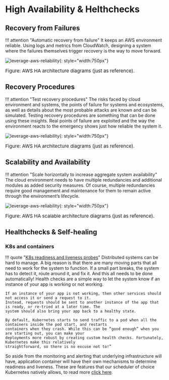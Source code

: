 # High Availability & Helthchecks 

## Recovery from Failures 

!!! attention "Automatic recovery from failure" 
    It keeps an AWS environment reliable. Using logs and metrics from CloudWatch, designing a system where the failures
    themselves trigger recovery is the way to move forward.

![leverage-aws-reliability](../../../../assets/images/diagrams/aws-reliability-ha-recovery-failure.png "Leverage"){: style="width:750px"}
<figcaption style="font-size:15px">Figure: AWS HA architecture diagrams (just as reference).</figcaption>

## Recovery Procedures 

!!! attention "Test recovery procedures" 
    The risks faced by cloud environment and systems, the points of failure for systems and ecosystems, as well as
    details about the most probable attacks are known and can be simulated. Testing recovery procedures are something
    that can be done using these insights. Real points of failure are exploited and the way the environment reacts to
    the emergency shows just how reliable the system it.

![leverage-aws-reliability](../../../../assets/images/diagrams/aws-reliability-ha-recovery-procs.png "Leverage"){: style="width:750px"}
<figcaption style="font-size:15px">Figure: AWS HA architecture diagrams (just as reference).</figcaption>

## Scalability and Availability

!!! attention "Scale horizontally to increase aggregate system availability" 
    The cloud environment needs to have multiple redundancies and additional modules as added security
    measures. Of course, multiple redundancies require good management and maintenance for them to remain active through
    the environment’s lifecycle.

![leverage-aws-reliability](../../../../assets/images/diagrams/aws-reliability-ha-recovery-scaling.png "Leverage"){: style="width:750px"}
<figcaption style="font-size:15px">Figure: AWS HA scalable architecture diagrams (just as reference).</figcaption>

## Healthchecks & Self-healing

### K8s and containers

!!! quote "[K8s readiness and liveness probes](https://cloud.google.com/health-checks-with-readiness-and-liveness-probes)"
    Distributed systems can be hard to manage. A big reason is that there are many moving parts that all need to work
    for the system to function. If a small part breaks, the system has to detect it, route around it, and fix it. 
    And this all needs to be done automatically!
    Health checks are a simple way to let the system know if an instance of your app is working or not working. 
    
    If an instance of your app is not working, then other services should not access it or send a request to it. 
    Instead, requests should be sent to another instance of the app that is ready, or re-tried at a later time. The 
    system should also bring your app back to a healthy state.
    
    By default, Kubernetes starts to send traffic to a pod when all the containers inside the pod start, and restarts
    containers when they crash. While this can be “good enough” when you are starting out, you can make your
    deployments more robust by creating custom health checks. Fortunately, Kubernetes make this relatively
    straightforward, so there is no excuse not to!”    
 
 So aside from the monitoring and alerting that underlying infrastructure will have, application container will have 
 their own mechanisms to determine readiness and liveness. These are features that our scheduler of choice Kubernetes
 natively allows, to read more [click here](https://kubernetes.io/docs/tasks/configure-pod-container/configure-liveness-readiness-probes/).